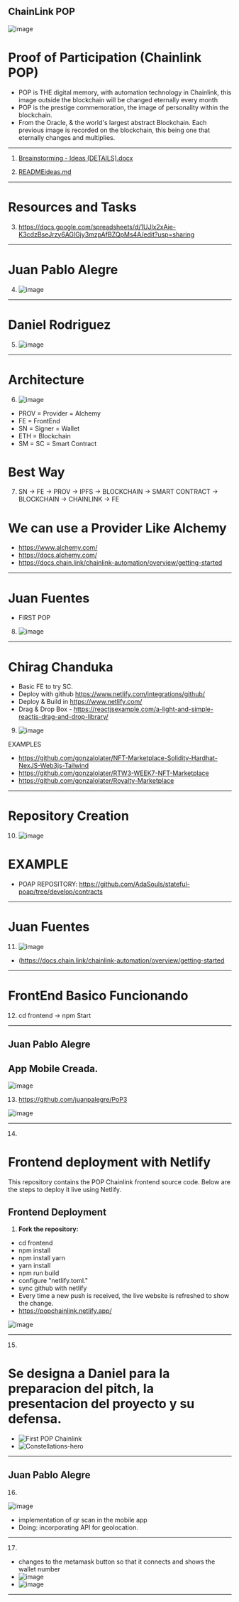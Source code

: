 ## ChainLink POP

![image](https://github.com/Breakpoint-341/POP/assets/42863568/62a25a5a-faf1-478b-9205-218f1ebce709)

# Proof of Participation (Chainlink POP)

* POP is THE digital memory, with automation technology in Chainlink, this image outside the blockchain will be changed eternally every month
* POP is the prestige commemoration, the image of personality within the blockchain.
* From the Oracle, & the world's largest abstract Blockchain. Each previous image is recorded on the blockchain, this being one that eternally changes and multiplies.

---------------------------------------------------------------------
1. [Breainstorming - Ideas (DETAILS).docx](https://github.com/Breakpoint-341/POP/files/13415098/Breainstorming.-.Ideas.DETAILS.docx)

2. [READMEideas.md](https://github.com/Breakpoint-341/POP/files/13415101/READMEideas.md)

----------------------------------------------------------------------

# Resources and Tasks

3. https://docs.google.com/spreadsheets/d/1UJlx2xAie-K3cdzBseJrzy6AGlGjy3mzpAfBZQpMs4A/edit?usp=sharing

----------------------------------------------------------------------

# Juan Pablo Alegre

4. ![image](https://github.com/Breakpoint-341/POP/assets/42863568/99405f14-a7aa-46ae-a241-48f3ffa7d1ee)

----------------------------------------------------------------------

# Daniel Rodriguez

5. ![image](https://github.com/Breakpoint-341/POP/assets/42863568/5de4b0eb-f87c-4993-a429-27cd0a902fd6)

----------------------------------------------------------------------

# Architecture

6. ![image](https://github.com/Breakpoint-341/POP/assets/42863568/bfdda66d-99d2-4cde-ae90-e69ef8e80a4d)


* PROV = Provider = Alchemy
* FE = FrontEnd
* SN = Signer = Wallet
* ETH = Blockchain
* SM = SC = Smart Contract

# Best Way

7. SN -> FE -> PROV -> IPFS -> BLOCKCHAIN -> SMART CONTRACT -> BLOCKCHAIN -> CHAINLINK -> FE

# We can use a Provider Like Alchemy

- https://www.alchemy.com/
- https://docs.alchemy.com/
- https://docs.chain.link/chainlink-automation/overview/getting-started
----------------------------------------------------------------------

# Juan Fuentes

* FIRST POP

8. ![image](https://github.com/Breakpoint-341/POP/assets/42863568/09ffe4a9-26c6-4ed8-a650-0a7d4fad9f5d)

----------------------------------------------------------------------

# Chirag Chanduka

* Basic FE to try SC.
* Deploy with github https://www.netlify.com/integrations/github/
* Deploy & Build in https://www.netlify.com/
* Drag & Drop Box - https://reactjsexample.com/a-light-and-simple-reactjs-drag-and-drop-library/

9. ![image](https://github.com/Breakpoint-341/POP/assets/42863568/03014c1e-5d01-4eee-a59f-675b05256fd0)

EXAMPLES
- https://github.com/gonzalolater/NFT-Marketplace-Solidity-Hardhat-NexJS-Web3js-Tailwind
- https://github.com/gonzalolater/RTW3-WEEK7-NFT-Marketplace
- https://github.com/gonzalolater/Royalty-Marketplace

---------------------------------------------------------------------

# Repository Creation

10. ![image](https://github.com/Breakpoint-341/POP/assets/42863568/56b14603-8414-460a-ad19-a2f4d76d550f)

# EXAMPLE

* POAP REPOSITORY: https://github.com/AdaSouls/stateful-poap/tree/develop/contracts

---------------------------------------------------------------------

# Juan Fuentes

11. ![image](https://github.com/Breakpoint-341/POP/assets/42863568/49adef2e-baa0-42b3-a3b5-14ca27436c95)

* (https://docs.chain.link/chainlink-automation/overview/getting-started

---------------------------------------------------------------------

# FrontEnd Basico Funcionando 

12. cd frontend -> npm Start

----------------------------------------------------------------------

## Juan Pablo Alegre

## App Mobile Creada.

![image](https://github.com/Breakpoint-341/POP/assets/42863568/22f739d9-4ab3-4aa3-a348-196f262b364c)

13. https://github.com/juanpalegre/PoP3

![image](https://github.com/Breakpoint-341/POP/assets/42863568/444290cf-8d91-4b76-9bd8-eec16c99c96d)


----------------------------------------------------------------------
14.

# Frontend deployment with Netlify

This repository contains the POP Chainlink frontend source code. Below are the steps to deploy it live using Netlify.

## Frontend Deployment

1. **Fork the repository:**
     
* cd frontend 
* npm install 
* npm install yarn
* yarn install
* npm run build
* configure "netlify.toml."
* sync github with netlify
* Every time a new push is received, the live website is refreshed to show the change.
* https://popchainlink.netlify.app/

![image](https://github.com/gonzalolater/POP/assets/42863568/de27d1ba-8ad2-4699-aae0-fce83de55796)

---------------------------------------------------------------------

15.

# Se designa a Daniel para la preparacion del pitch, la presentacion del proyecto y su defensa.

* ![First POP Chainlink](https://github.com/gonzalolater/POP/assets/42863568/bc3d4b96-7aaa-499f-acee-befad79e152e)
* ![Constellations-hero](https://github.com/gonzalolater/POP/assets/42863568/e0a2a5d6-53bf-4a77-8941-63b9cdc8f448)

--------------------------------------------------------------------

## Juan Pablo Alegre

16.

![image](https://github.com/gonzalolater/POP/assets/42863568/ef764047-70ca-4329-979f-31b8ae3ec8fa)

* implementation of qr scan in the mobile app
* Doing: incorporating API for geolocation.


---------------------------------------------------------------------

17.

* changes to the metamask button so that it connects and shows the wallet number
* ![image](https://github.com/gonzalolater/POP/assets/42863568/fd4f7ac9-9409-45b7-ac74-84bd51a3fec0)
* ![image](https://github.com/gonzalolater/POP/assets/42863568/c3de4872-e6f1-4613-bf6d-00ad8d78bcea)

---------------------------------------------------------------------
